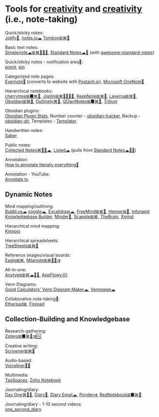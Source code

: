 
# Tools for [creativity](https://adequate.life/creativity/) and [creativity](https://adequate.life/success-4/) (i.e., note-taking)

Quick/sticky notes:  
[Jotify🍎](https://www.jotifyapp.com/),
[notes.io☁](http://notes.io/)
[Tomboy⊞⌘🐧](https://wiki.gnome.org/Apps/Tomboy)

Basic text notes:  
[Simplenote☁⊞⌘🐧🍎🤖](https://simplenote.com/),
[Standard Notes☁🐧](https://standardnotes.com/) (with [awesome-standard-notes](https://github.com/jonhadfield/awesome-standard-notes))

Quick/sticky notes - notification area🤖:  
[pinnit](https://github.com/msasikanth/pinnit),
[pin](https://github.com/nproth/pin)

Categorized note pages:  
[Evernote🧛](https://evernote.com/) (converts to website with [Postach.io](https://postach.io/)),
[Microsoft OneNote🧛](https://www.onenote.com/)

Hierarchical notebooks:  
[cherrytree⊞■⌘🐧](https://www.giuspen.com/cherrytree/),
[Joplin⊞⌘🐧🍎🤖💾](https://joplinapp.org/),
[KeepNote⊞⌘🐧](https://keepnote.org/),
[Laverna⊞⌘🐧](https://laverna.cc/),
[Obsidian⊞⌘🐧](https://obsidian.md/),
[Outlinely⌘🍎](https://glamdevelopment.com/outlinely),
[QOwnNotes⊞■⌘🐧](https://www.qownnotes.org/),
[Trilium](https://github.com/zadam/trilium)

Obsidian plugins:  
[Obsidian Plugin Stats](https://obsidian-plugin-stats.vercel.app/),
Number counter - [obsidian-tracker](https://github.com/pyrochlore/obsidian-tracker),
Backup - [obsidian-git](https://github.com/denolehov/obsidian-git),
Templates - [Templater](https://silentvoid13.github.io/Templater/)

Handwritten notes:  
[Saber](https://saber.adil.hanney.org/)

Public notes:  
[Collected Notes⌘🍎🤖☁](https://collectednotes.com/),
[Listed☁](https://listed.to/) (pulls from [Standard Notes☁🐧🤖](https://standardnotes.com/))

Annotation:  
[How to annotate literally everything💩](https://beepb00p.xyz/annotating.html)

Annotation - YouTube:  
[Annotate.tv](https://annotate.tv/)

## Dynamic Notes

Mind mapping/outlining:  
[Bubbl.us☁](https://bubbl.us/)
[coggle☁](https://coggle.it/),
[Excalidraw☁](https://excalidraw.com/),
[FreeMind⊞⌘🐧](http://freemind.sourceforge.net/wiki/index.php/Main_Page),
[Heimer⊞🐧](https://github.com/juzzlin/Heimer),
[Inforapid Knowledgebase Builder](http://www.buildyourmap.com/),
[Minder🐧](https://github.com/phase1geo/Minder),
[Scapple⊞⌘](https://www.literatureandlatte.com/scapple/overview),
[TheBrain](https://www.thebrain.com/),
[Xmind](https://xmind.app/)

Hierarchical mind mapping:  
[Kinopio](https://kinopio.club/)

Hierarchical spreadsheets:  
[TreeSheets⊞⌘🐧](http://strlen.com/treesheets/)

Reference images/visual boards:  
[Eagle⊞⌘](https://eagle.cool/),
[Milanote⊞⌘🍎🤖⇉](https://milanote.com/)

All-in-one:  
[Anytype⊞⌘☁🍎🤖](https://anytype.io/),
[AppFlowy.IO](https://www.appflowy.io/)

Venn Diagrams:  
[Good Calculators' Venn Diagram Maker☁](https://goodcalculators.com/venn-diagram-maker/),
[Venngage☁](https://venngage.com/features/venn-diagram-maker)

Collaborative note-taking🤝:  
[Etherpad⊞](https://etherpad.org/),
[Firepad](https://firepad.io/)

## Collection-Building and Knowledgebase

Research-gathering:  
[Zotero⊞■⌘🐧⇉🆓](https://www.zotero.org/)

Creative writing:  
[Scrivener⊞⌘🍎](https://www.literatureandlatte.com/scrivener/overview)

Audio-based:  
[Voiceliner🍎🤖](https://a9.io/voiceliner/)

Multimedia:  
[TagSpaces](https://www.tagspaces.org/),
[Zoho Notebook](https://www.zoho.com/notebook/)

Journaling/diary:  
[Day One⌘🍎🤖](https://dayoneapp.com/),
[Diary🤖](https://billthefarmer.github.io/diary/),
[Diary Email☁](https://diaryemail.com/),
[Ponder⇉](https://getponder.app/),
[RedNotebook⊞■⌘🐧](https://rednotebook.sourceforge.io/)

Journaling/diary - 1-10 second videos:  
[one_second_diary](https://github.com/KyleKun/one_second_diary/)
